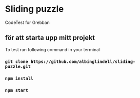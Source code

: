 # Sliding puzzle

CodeTest for Grebban

## för att starta upp mitt projekt

To test run following command in your terminal

### `git clone https://github.com/albinglindell/sliding-puzzle.git`


### `npm install`


### `npm start`


